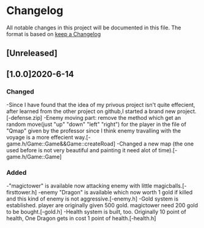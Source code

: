 # Changelog
All notable changes in this project will be documented in this file.
The format is based on [keep a Changelog](https://keepachangelog.com/en/1.0.0)

## [Unreleased]

## [1.0.0]2020-6-14
### Changed
-Since I have found that the idea of my privous project isn't quite effecient, after learned from the other project on github,I started a brand new project.[-defense.zip]
-Enemy moving part: remove the method which get an random move(just "up" "down" "left" "right") for the player in the file of
"Qmap" given by the professor since I think enemy travalling with the voyage is a more effecient way.[-game.h/Game::Game&&Game::createRoad]
-Changed a new map (the one used before is not very beautiful and painting it need alot of time).[-game.h/Game::Game]

### Added
-"magictower" is available now attacking enemy with little magicballs.[-firsttower.h]
-enemy "Dragon" is available which now worth 1 gold if killed and this kind of enemy is not aggressive.[-enemy.h]
-Gold system is established. player are originally given 500 gold. magictower need 200 gold to be bought.[-gold.h]
-Health system is built, too. Originally 10 point of health, One Dragon gets in cost 1 point of health.[-health.h]
